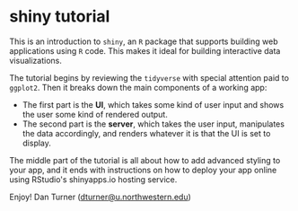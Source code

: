 # shiny tutorial

This is an introduction to `shiny`, an `R` package that supports building web applications using `R` code. This makes it ideal for building interactive data visualizations.

The tutorial begins by reviewing the `tidyverse` with special attention paid to `ggplot2`. Then it breaks down the main components of a working app:

* The first part is the **UI**, which takes some kind of user input and shows the user some kind of rendered output.
* The second part is the **server**, which takes the user input, manipulates the data accordingly, and renders whatever it is that the UI is set to display.

The middle part of the tutorial is all about how to add advanced styling to your app, and it ends with instructions on how to deploy your app online using RStudio's shinyapps.io hosting service.

Enjoy!
Dan Turner (dturner@u.northwestern.edu)

